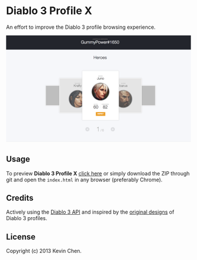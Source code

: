 Diablo 3 Profile X
======================

An effort to improve the Diablo 3 profile browsing experience.

![alt='promo.jpg'](promo.jpg)

Usage
------------

To preview **Diablo 3 Profile X** [click here](http://htmlpreview.github.io/?https://github.com/k39chen/D3PX/blob/master/index.html) or 
simply download the ZIP through git and open the `index.html` in any browser (preferably Chrome).

Credits
-------------
Actively using the [Diablo 3 API](http://blizzard.github.io/d3-api-docs/) and inspired by the [original designs](http://us.battle.net/d3/en/profile/gummypower-1650/) of Diablo 3 profiles.

License
-------------
Copyright (c) 2013 Kevin Chen.
